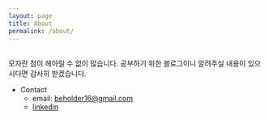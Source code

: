```yaml
---
layout: page
title: About
permalink: /about/
---
```


<br>
모자란 점이 헤아릴 수 없이 많습니다.   
공부하기 위한 블로그이니 알려주실 내용이 있으시다면 감사히 받겠습니다. 

* Contact
    * email: beholder16@gmail.com
    * [linkedin](https://www.linkedin.com/in/%EC%A3%BC%EC%98%81-%EC%A0%95-0a5523111/)
